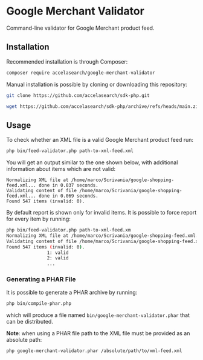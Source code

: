 # Google Merchant Validator
Command-line validator for Google Merchant product feed.

## Installation
Recommended installation is through Composer:

```bash
composer require accelasearch/google-merchant-validator
```

Manual installation is possible by cloning or downloading this repository:

```bash
git clone https://github.com/accelasearch/sdk-php.git
```

```bash
wget https://github.com/accelasearch/sdk-php/archive/refs/heads/main.zip
```

## Usage
To check whether an XML file is a valid Google Merchant product feed run:
```bash
php bin/feed-validator.php path-to-xml-feed.xml
```

You will get an output similar to the one shown below, with additional information about items which are not valid:
```
Normalizing XML file at /home/marco/Scrivania/google-shopping-feed.xml... done in 0.037 seconds.
Validating content of file /home/marco/Scrivania/google-shopping-feed.xml... done in 0.069 seconds.
Found 547 items (invalid: 0).
```

By default report is shown only for invalid items. It is possible to force report for every item by running:
```bash
php bin/feed-validator.php path-to-xml-feed.xm
Normalizing XML file at /home/marco/Scrivania/google-shopping-feed.xml... done in 0.037 seconds.
Validating content of file /home/marco/Scrivania/google-shopping-feed.xml... done in 0.069 seconds.
Found 547 items (invalid: 0).
               1: valid
               2: valid
               ...
```

### Generating a PHAR File
It is possible to generate a PHAR archive by running:
```bash
php bin/compile-phar.php
```
which will produce a file named `bin/google-merchant-validator.phar` that can be distributed.

**Note**: when using a PHAR file path to the XML file must be provided as an absolute path:
```bash
php google-merchant-validator.phar /absolute/path/to/xml-feed.xml
```